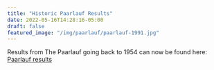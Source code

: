 ```yaml
---
title: "Historic Paarlauf Results"
date: 2022-05-16T14:28:16-05:00
draft: false
featured_image: "/img/paarlauf/paarlauf-1991.jpg"
---
```


Results from The Paarlauf going back to 1954 can now be found here: [Paarlauf results](https://www.lauristonrunners.club/paarlauf/)
